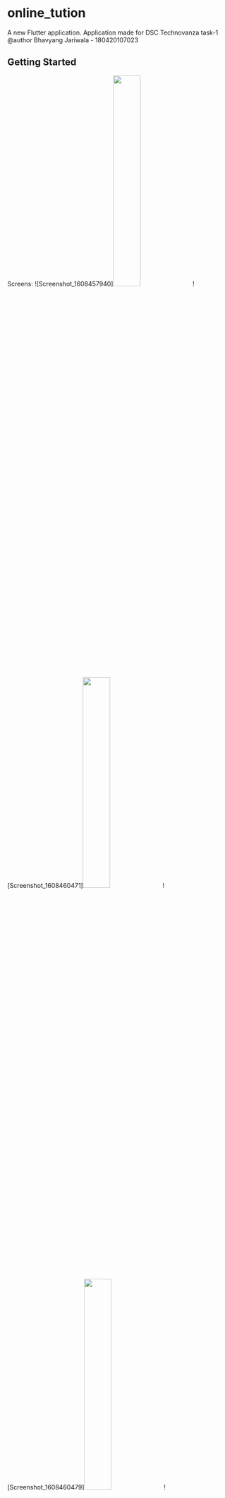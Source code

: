 # online_tution

A new Flutter application.
Application made for DSC Technovanza task-1
@author Bhavyang Jariwala - 180420107023

## Getting Started
Screens:
<span>
![Screenshot_1608457940]<img src="https://user-images.githubusercontent.com/70128869/102711928-49513400-42e3-11eb-9d4d-35af130af147.png" height="35%" width="35%">
![Screenshot_1608460471]<img src="https://user-images.githubusercontent.com/70128869/102711947-6d147a00-42e3-11eb-818f-e1addc8ce154.png" height="35%" width="35%">
![Screenshot_1608460479]<img src="https://user-images.githubusercontent.com/70128869/102711948-700f6a80-42e3-11eb-99b5-f41a5017ffe4.png" height="35%" width="35%">
![Screenshot_1608460485]<img src="https://user-images.githubusercontent.com/70128869/102711949-7271c480-42e3-11eb-8e13-c9d8f10eeb6e.png" height="35%" width="35%">
![Screenshot_1608460475]<img src="https://user-images.githubusercontent.com/70128869/102711951-74d41e80-42e3-11eb-8952-01f19f35926a.png" height="35%" width="35%">
</span>

This project is a starting point for a Flutter application.

A few resources to get you started if this is your first Flutter project:

- [Lab: Write your first Flutter app](https://flutter.dev/docs/get-started/codelab)
- [Cookbook: Useful Flutter samples](https://flutter.dev/docs/cookbook)

For help getting started with Flutter, view our
[online documentation](https://flutter.dev/docs), which offers tutorials,
samples, guidance on mobile development, and a full API reference.
